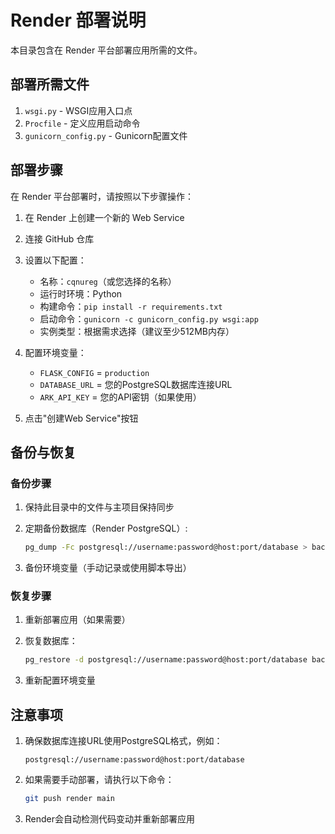 # Render 部署说明

本目录包含在 Render 平台部署应用所需的文件。

## 部署所需文件

1. `wsgi.py` - WSGI应用入口点
2. `Procfile` - 定义应用启动命令
3. `gunicorn_config.py` - Gunicorn配置文件

## 部署步骤

在 Render 平台部署时，请按照以下步骤操作：

1. 在 Render 上创建一个新的 Web Service
2. 连接 GitHub 仓库
3. 设置以下配置：
   - 名称：`cqnureg`（或您选择的名称）
   - 运行时环境：Python
   - 构建命令：`pip install -r requirements.txt`
   - 启动命令：`gunicorn -c gunicorn_config.py wsgi:app`
   - 实例类型：根据需求选择（建议至少512MB内存）

4. 配置环境变量：
   - `FLASK_CONFIG` = `production`
   - `DATABASE_URL` = 您的PostgreSQL数据库连接URL
   - `ARK_API_KEY` = 您的API密钥（如果使用）

5. 点击"创建Web Service"按钮

## 备份与恢复

### 备份步骤

1. 保持此目录中的文件与主项目保持同步
2. 定期备份数据库（Render PostgreSQL）:
   ```bash
   pg_dump -Fc postgresql://username:password@host:port/database > backup_$(date +%Y%m%d).dump
   ```

3. 备份环境变量（手动记录或使用脚本导出）

### 恢复步骤

1. 重新部署应用（如果需要）
2. 恢复数据库：
   ```bash
   pg_restore -d postgresql://username:password@host:port/database backup.dump
   ```

3. 重新配置环境变量

## 注意事项

1. 确保数据库连接URL使用PostgreSQL格式，例如：
   ```
   postgresql://username:password@host:port/database
   ```

2. 如果需要手动部署，请执行以下命令：
   ```bash
   git push render main
   ```

3. Render会自动检测代码变动并重新部署应用 